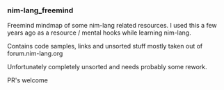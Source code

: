 ### nim-lang_freemind
Freemind mindmap of some nim-lang related resources.
I used this a few years ago as a resource / mental hooks 
while learning nim-lang.

Contains code samples, links and unsorted stuff mostly taken
out of forum.nim-lang.org

Unfortunately completely unsorted and needs probably some rework.

PR's welcome


